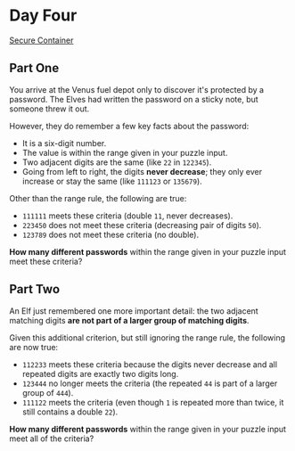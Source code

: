 # Day Four

[Secure Container](https://adventofcode.com/2019/day/4)

## Part One

You arrive at the Venus fuel depot only to discover it's protected by a password. The Elves had written the password on a sticky note, but someone threw it out.

However, they do remember a few key facts about the password:

 - It is a six-digit number.
 - The value is within the range given in your puzzle input.
 - Two adjacent digits are the same (like `22` in `122345`).
 - Going from left to right, the digits **never decrease**; they only ever increase or stay the same (like `111123` or `135679`).

Other than the range rule, the following are true:

 - `111111` meets these criteria (double `11`, never decreases).
 - `223450` does not meet these criteria (decreasing pair of digits `50`).
 - `123789` does not meet these criteria (no double).

**How many different passwords** within the range given in your puzzle input meet these criteria?

## Part Two

An Elf just remembered one more important detail: the two adjacent matching digits **are not part of a larger group of matching digits**.

Given this additional criterion, but still ignoring the range rule, the following are now true:

 - `112233` meets these criteria because the digits never decrease and all repeated digits are exactly two digits long.
 - `123444` no longer meets the criteria (the repeated `44` is part of a larger group of `444`).
 - `111122` meets the criteria (even though `1` is repeated more than twice, it still contains a double `22`).

**How many different passwords** within the range given in your puzzle input meet all of the criteria?
